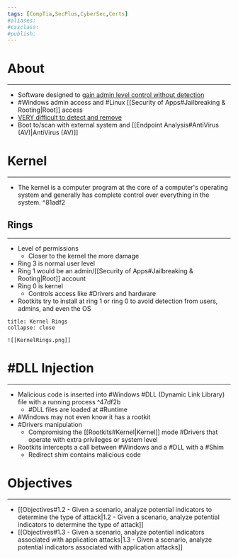 ```yaml
---
tags: [CompTia,SecPlus,CyberSec,Certs]
#aliases:
#cssclass:
#publish:
---
```


# About
---
- Software designed to <u>gain admin level control without detection</u>
- #Windows admin access and #Linux [[Security of Apps#Jailbreaking & Rooting|Root]] access
- <u>VERY difficult to detect and remove</u>
- Boot to/scan with external system and [[Endpoint Analysis#AntiVirus (AV)|AntiVirus (AV)]]

# Kernel
---
- The kernel is a computer program at the core of a computer's operating system and generally has complete control over everything in the system. ^81adf2

## Rings
---
- Level of permissions
	- Closer to the kernel the more damage
- Ring 3 is normal user level
- Ring 1 would be an admin/[[Security of Apps#Jailbreaking & Rooting|Root]] account
- Ring 0 is kernel
	- Controls access like #Drivers and hardware
- Rootkits try to install at ring 1 or ring 0 to avoid detection from users, admins, and even the OS

```ad-info
title: Kernel Rings
collapse: close

![[KernelRings.png]]
```

# #DLL Injection
---
- Malicious code is inserted into #Windows #DLL (Dynamic Link Library) file with a running process ^47df2b
	- #DLL files are loaded at #Runtime
- #Windows may not even know it has a rootkit
- #Drivers  manipulation
	- Compromising the [[Rootkits#Kernel|Kernel]] mode #Drivers  that operate with extra privileges or system level
- Rootkits intercepts a call between #Windows and a #DLL with a #Shim
	- Redirect shim contains malicious code

# Objectives
---
- [[Objectives#1.2 - Given a scenario, analyze potential indicators to determine the type of attack|1.2 - Given a scenario, analyze potential indicators to determine the type of attack]]
- [[Objectives#1.3 - Given a scenario, analyze potential indicators associated with application attacks|1.3 - Given a scenario, analyze potential indicators associated with application attacks]]